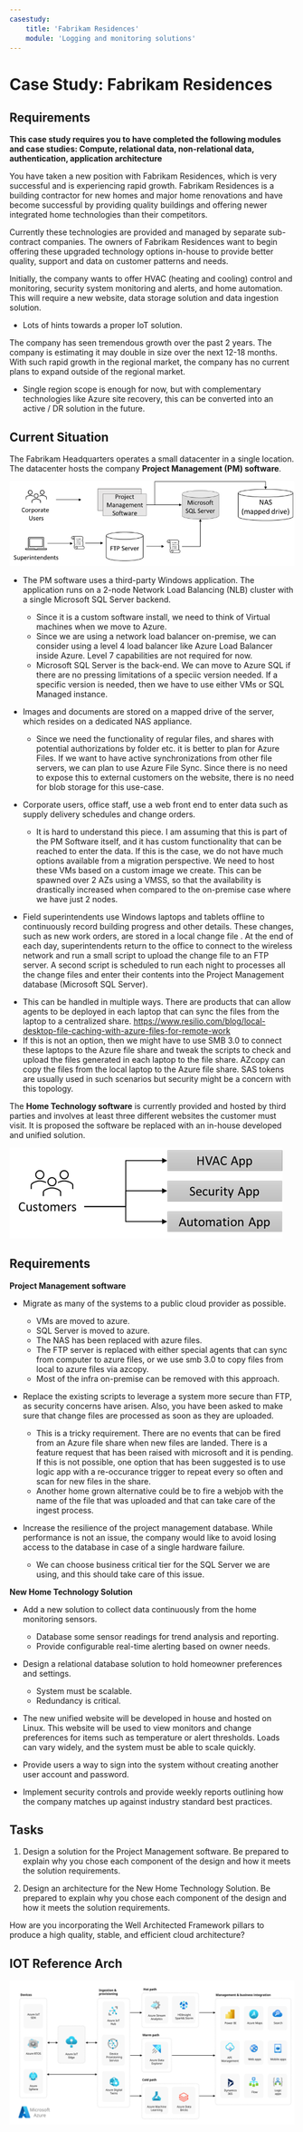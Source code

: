 ```yaml
---
casestudy:
    title: 'Fabrikam Residences'
    module: 'Logging and monitoring solutions'
---
```

# Case Study: Fabrikam Residences

## Requirements

**This case study requires you to have completed the following modules and case studies:  Compute, relational data, non-relational data, authentication, application architecture**

You have taken a new position with Fabrikam Residences, which is very successful and is experiencing rapid growth. Fabrikam Residences is a building contractor for new homes and major home renovations and have become successful by providing quality buildings and offering newer integrated home technologies than their competitors.  

Currently these technologies are provided and managed by separate sub-contract companies. The owners of Fabrikam Residences want to begin offering these upgraded technology options in-house to provide better quality, support and data on customer patterns and needs. 
 
Initially, the company wants to offer HVAC (heating and cooling) control and monitoring, security system monitoring and alerts, and home automation. This will require a new website, data storage solution and data ingestion solution.
  * Lots of hints towards a proper IoT solution.

The company has seen tremendous growth over the past 2 years. The company is estimating it may double in size over the next 12-18 months. With such rapid growth in the regional market, the company has no current plans to expand outside of the regional market.
  * Single region scope is enough for now, but with complementary technologies like Azure site recovery, this can be converted into an active / DR solution in the future. 

## Current Situation

The Fabrikam Headquarters operates a small datacenter in a single location. The datacenter hosts the company **Project Management (PM) software**.

![Project managment software architecture](media/fabrikam.png)

- The PM software uses a third-party Windows application. The application runs on a 2-node Network Load Balancing (NLB) cluster with a single Microsoft SQL Server backend.  
  * Since it is a custom software install, we need to think of Virtual machines when we move to Azure.
  * Since we are using a network load balancer on-premise, we can consider using a level 4 load balancer like Azure Load Balancer inside Azure. Level 7 capabilities are not required for now. 
  * Microsoft SQL Server is the back-end. We can move to Azure SQL if there are no pressing limitations of a speciic version needed. If a specific version is needed, then we have to use either VMs or SQL Managed instance. 

- Images and documents are stored on a mapped drive of the server, which resides on a dedicated NAS appliance.
  * Since we need the functionality of regular files, and shares with potential authorizations by folder etc. it is better to plan for Azure Files. If we want to have active synchronizations from other file servers, we can plan to use Azure File Sync. Since there is no need to expose this to external customers on the website, there is no need for blob storage for this use-case.

- Corporate users, office staff, use a web front end to enter data such as supply delivery schedules and change orders.
  * It is hard to understand this piece. I am assuming that this is part of the PM Software itself, and it has custom functionality that can be reached to enter the data. If this is the case, we do not have much options available from a migration perspective. We need to host these VMs based on a custom image we create. This can be spawned over 2 AZs using a VMSS, so that the availability is drastically increased when compared to the on-premise case where we have just 2 nodes.

-	Field superintendents use Windows laptops and tablets offline to continuously record building progress and other details.  These changes, such as new work orders, are stored in a local change file .  At the end of each day, superintendents return to the office to connect to the wireless network and run a small script to upload the change file to an FTP server.  A second script is scheduled to run each night to processes all the change files and enter their contents into the Project Management database (Microsoft SQL Server).
  * This can be handled in multiple ways. There are products that can allow agents to be deployed in each laptop that can sync the files from the laptop to a centralized share. https://www.resilio.com/blog/local-desktop-file-caching-with-azure-files-for-remote-work 
  * If this is not an option, then we might have to use SMB 3.0 to connect these laptops to the Azure file share and tweak the scripts to check and upload the files generated in each laptop to the file share. AZcopy can copy the files from the local laptop to the Azure file share. SAS tokens are usually used in such scenarios but security might be a concern with this topology.

The **Home Technology software** is currently provided and hosted by third parties and involves at least three different websites the customer must visit.  It is proposed the software be replaced with an in-house developed and unified solution.

![Diagram of HVAC, Security, and Automation app](media/software.png)

## Requirements 

**Project Management software**

- Migrate as many of the systems to a public cloud provider as possible.
  * VMs are moved to azure.
  * SQL Server is moved to azure.
  * The NAS has been replaced with azure files. 
  * The FTP server is replaced with either special agents that can sync from computer to azure files, or we use smb 3.0 to copy files from local to azure files via azcopy. 
  * Most of the infra on-premise can be removed with this approach. 

- Replace the existing scripts to leverage a system more secure than FTP, as security concerns have arisen. Also, you have been asked to make sure that change files are processed as soon as they are uploaded.
  * This is a tricky requirement. There are no events that can be fired from an Azure file share when new files are landed. There is a feature request that has been raised with microsoft and it is pending. If this is not possible, one option that has been suggested is to use logic app with a re-occurance trigger to repeat every so often and scan for new files in the share. 
  * Another home grown alternative could be to fire a webjob with the name of the file that was uploaded and that can take care of the ingest process.

- Increase the resilience of the project management database. While performance is not an issue, the company would like to avoid losing access to the database in case of a single hardware failure.
  * We can choose business critical tier for the SQL Server we are using, and this should take care of this issue. 

**New Home Technology Solution**

- Add a new solution to collect data continuously from the home monitoring sensors.
  - Database some sensor readings for trend analysis and reporting.
  - Provide configurable real-time alerting based on owner needs.
  
- Design a relational database solution to hold homeowner preferences and settings.
  - System must be scalable.
  - Redundancy is critical.
  
- The new unified website will be developed in house and hosted on Linux.  This website will be used to view monitors and change preferences for items such as temperature or alert thresholds. Loads can vary widely, and the system must be able to scale quickly.

-	Provide users a way to sign into the system without creating another user account and password.

- Implement security controls and provide weekly reports outlining how the company matches up against industry standard best practices.

## Tasks 

1. Design a solution for the Project Management software. Be prepared to explain why you chose each component of the design and how it meets the solution requirements.

2. Design an architecture for the New Home Technology Solution. Be prepared to explain why you chose each component of the design and how it meets the solution requirements.

How are you incorporating the Well Architected Framework pillars to produce a high quality, stable, and efficient cloud architecture?

## IOT Reference Arch

![IOT ref arch](media/iot-refarch.svg)